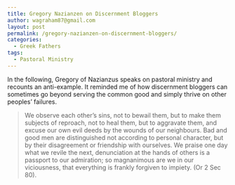 ```yaml
---
title: Gregory Nazianzen on Discernment Bloggers
author: wagraham87@gmail.com
layout: post
permalink: /gregory-nazianzen-on-discernment-bloggers/
categories:
  - Greek Fathers
tags:
  - Pastoral Ministry
---
```

<div class="kk">
  In the following, Gregory of Nazianzus speaks on pastoral ministry and recounts an anti-example. It reminded me of how discernment bloggers can sometimes go beyond serving the common good and simply thrive on other peoples&#8217; failures.
</div>

<div class="kk">
</div>

> <div class="kk">
>   <span id=":2gg" dir="ltr">We observe each other&#8217;s sins, not to bewail them, but to make them subjects of reproach, not to heal them, but to aggravate them, and excuse our own evil deeds by the wounds of our neighbours. Bad and good men are distinguished not according to personal character, but by their disagreement or friendship with ourselves. We praise one day what we revile the next, denunciation at the hands of others is a passport to our admiration; so magnanimous are we in our viciousness, that everything is frankly forgiven to impiety. (Or 2 Sec 80).<br /> </span>
> </div>